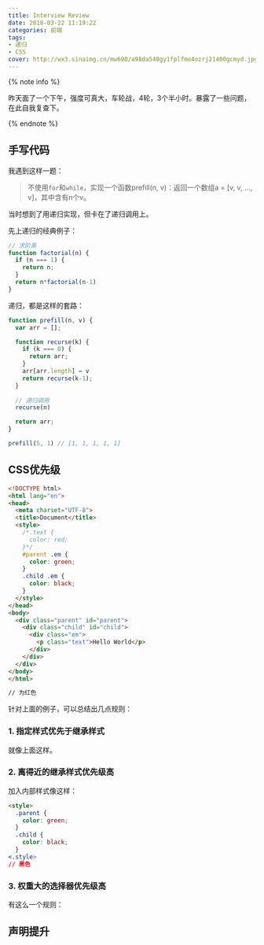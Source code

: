 ```yaml
---
title: Interview Review
date: 2018-03-22 11:19:22
categories: 前端
tags:
- 递归
- CSS
cover: http://wx3.sinaimg.cn/mw690/a98da548gy1fplfmo4ozrj21400gcmyd.jpg
---
```


{% note info %}

昨天面了一个下午，强度可真大，车轮战，4轮，3个半小时。暴露了一些问题，在此自我复查下。

{% endnote %}

## 手写代码

我遇到这样一题：

> 不使用`for`和`while`，实现一个函数prefill(n, v)：返回一个数组a = [v, v, ..., v]，其中含有n个v。

当时想到了用递归实现，但卡在了递归调用上。

先上递归的经典例子：

```js
// 求阶乘
function factorial(n) {
  if (n === 1) {
    return n;
  }
  return n*factorial(n-1)
}
```

递归，都是这样的套路：
```js
function prefill(n, v) {
  var arr = [];

  function recurse(k) {
    if (k === 0) {
      return arr;
    }
    arr[arr.length] = v
    return recurse(k-1);
  }
  
  // 递归调用
  recurse(n)

  return arr;
}

prefill(5, 1) // [1, 1, 1, 1, 1]
```

## CSS优先级

```HTML
<!DOCTYPE html>
<html lang="en">
<head>
  <meta charset="UTF-8">
  <title>Document</title>
  <style>
    /*.text {
      color: red;
    }*/
    #parent .em {
      color: green;
    }
    .child .em {
      color: black;
    }
  </style>
</head>
<body>
  <div class="parent" id="parent">
    <div class="child" id="child">
      <div class="em">
        <p class="text">Hello World</p>
      </div>
    </div>
  </div>
</body>
</html>

// 为红色
```
针对上面的例子，可以总结出几点规则：

### 1. 指定样式优先于继承样式

就像上面这样。

### 2. 离得近的继承样式优先级高

加入内部样式像这样：
```HTML
<style>
  .parent {
    color: green;
  }
  .child {
    color: black;
  }
<.style>
// 黑色
```

### 3. 权重大的选择器优先级高

有这么一个规则：

  

## 声明提升
